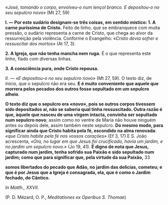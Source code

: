 
*«José, tomando o corpo, envolveu-o num lençol branco. E depositou-o no seu sepulcro novo»* (Mt 27, 59)

**I. — Por este sudário designam-se três coisas, em sentido místico: 1. A carne puríssima de Cristo.** Feito de linho, que se embranquece com muita pressão, o sudário representa a carne de Cristo, que chega ao alvor da ressurreição pela violência. Conforme o Evangelho: *«Cristo devia sofrer e ressuscitar dos mortos»* (At 17, 3).

**2. A Igreja, que não tenha mancha nem ruga.** É o que representa este linho, fiado com diversas linhas.

**3. A consciência pura, onde Cristo repousa.**

**II. —* «E depositou-o no seu sepulcro novo»* (Mt 27, 59). O texto diz, de início, que o sepulcro não era seu. **E é muito conveniente que aquele que morrera pelos pecados dos outros fosse sepultado em um sepulcro alheio**.

**O texto diz que o sepulcro era *«novo»*, pois se outros corpos tivessem sido depositados aí, não se saberia qual tinha ressuscitado. Outra razão é que, àquele que nasceu de uma virgem intacta, convinha ser sepultado num sepulcro novo**; assim como no ventre de Maria não houve ninguém antes ou depois dele, assim também neste sepulcro. **Do mesmo modo, para significar ainda que Cristo habita pela fé, escondido na alma renovada**: *«que Cristo habite pela fé nos vossos corações»* (Ef 3, 17) E S. João acrescenta, *«Ora, no lugar em que Jesus foi crucificado, havia um jardim, e no jardim um sepulcro novo.»* (Jo 19, 41). **É digno de nota que Jesus, capturado num jardim, tenha sofrido sua Paixão e sido sepultado num jardim; como que para significar que, pela virtude da sua Paixão,** 33

**somos libertados do pecado que Adão, no jardim das delícias, cometeu; e que é por Jesus que a Igreja é consagrada, ela, que é como o Jardim fechado, do Cântico.**

*In Matth., XXVII.*

(P. D. Mézard, O. P., *Meditationes ex Operibus S. Thomae*)

